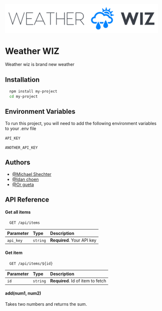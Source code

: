 
![Logo](https://raw.githubusercontent.com/WeatherWise-il/weather_wiz_app/aba8e3da3e69f46ce384898e0346327e422e2cf3/backend/static/images/navbar_logo.svg)


# Weather WIZ
Weather wiz  is  brand new weather




## Installation



```bash
  npm install my-project
  cd my-project
```
    
## Environment Variables

To run this project, you will need to add the following environment variables to your .env file

`API_KEY`

`ANOTHER_API_KEY`



## Authors

- [@Michael Shechter](https://github.com/MichaelShechter)
- [@Idan choen](https://github.com/MichaelShechter)
- [@Or gueta](https://github.com/MichaelShechter)


## API Reference

#### Get all items

```http
  GET /api/items
```

| Parameter | Type     | Description                |
| :-------- | :------- | :------------------------- |
| `api_key` | `string` | **Required**. Your API key |

#### Get item

```http
  GET /api/items/${id}
```

| Parameter | Type     | Description                       |
| :-------- | :------- | :-------------------------------- |
| `id`      | `string` | **Required**. Id of item to fetch |

#### add(num1, num2)

Takes two numbers and returns the sum.

